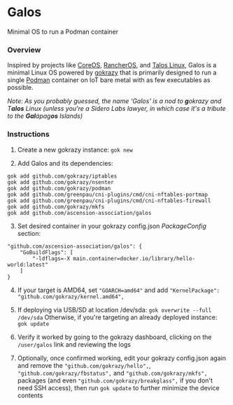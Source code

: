 # Galos
Minimal OS to run a Podman container

### Overview
Inspired by projects like [CoreOS](https://github.com/coreos), [RancherOS](https://github.com/rancher/os), and [Talos Linux](https://github.com/siderolabs/talos), Galos is a minimal Linux OS powered by [gokrazy](https://github.com/gokrazy/gokrazy) that is primarily designed to run a single [Podman](https://github.com/containers/podman) container on IoT bare metal with as few executables as possible.

_Note: As you probably guessed, the name 'Galos' is a nod to **g**okrazy and T**alos** Linux (unless you're a Sidero Labs lawyer, in which case it's a tribute to the **Gal**ápag**os** Islands)_

### Instructions
1. Create a new gokrazy instance: `gok new`
   
2. Add Galos and its dependencies:

```
gok add github.com/gokrazy/iptables
gok add github.com/gokrazy/nsenter
gok add github.com/gokrazy/podman
gok add github.com/greenpau/cni-plugins/cmd/cni-nftables-portmap
gok add github.com/greenpau/cni-plugins/cmd/cni-nftables-firewall
gok add github.com/gokrazy/mkfs
gok add github.com/ascension-association/galos
```

3. Set desired container in your gokrazy config.json _PackageConfig_ section:

```
"github.com/ascension-association/galos": {
    "GoBuildFlags": [
        "-ldflags=-X main.container=docker.io/library/hello-world:latest"
    ]
}
```

4. If your target is AMD64, set `"GOARCH=amd64"` and add `"KernelPackage": "github.com/gokrazy/kernel.amd64",` 

5. If deploying via USB/SD at location /dev/sda: `gok overwrite --full /dev/sda` Otherwise, if you're targeting an already deployed instance: `gok update`

6. Verify it worked by going to the gokrazy dashboard, clicking on the `/user/galos` link and reviewing the logs

7. Optionally, once confirmed working, edit your gokrazy config.json again and remove the `"github.com/gokrazy/hello",`, `"github.com/gokrazy/fbstatus",` and `"github.com/gokrazy/mkfs",` packages (and even `"github.com/gokrazy/breakglass",` if you don't need SSH access), then run `gok update` to further minimize the device contents
